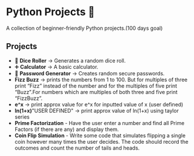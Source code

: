 # Python Projects 🚀
A collection of beginner-friendly Python projects.(100 days goal)

## Projects
- 🎲 **Dice Roller** → Generates a random dice roll.
- ➕ **Calculator** → A basic calculator.
- 🔑 **Password Generator** → Creates random secure passwords.
-  **Fizz Buzz** -> prints the numbers from 1 to 100. But for multiples of three print “Fizz” instead of the number and for the multiples of five print “Buzz”.For numbers which are multiples of both three and five print “FizzBuzz”.
-  **e^x** -> print approx value for e^x for inputted value of x (user defined)
-  **ln(1+x)**"USER DEFINED" -> print approx value of ln(1+x) using taylor series
-  **Prime Factorization** - Have the user enter a number and find all Prime Factors (if there are any) and display them.
-  **Coin Flip Simulation** - Write some code that simulates flipping a single coin however many times the user decides. The code should record the outcomes and count the number of tails and heads.
